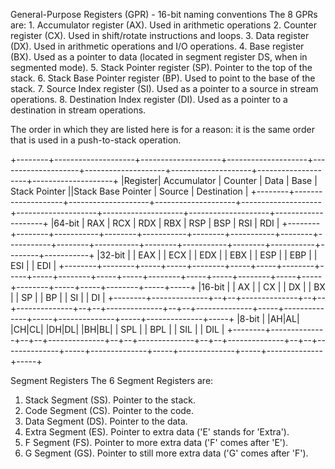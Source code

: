 General-Purpose Registers (GPR) - 16-bit naming conventions
The 8 GPRs are:
    1. Accumulator register (AX). Used in arithmetic operations
    2. Counter register (CX). Used in shift/rotate instructions and loops.
    3. Data register (DX). Used in arithmetic operations and I/O operations.
    4. Base register (BX). Used as a pointer to data (located in segment register DS, when in segmented mode).
    5. Stack Pointer register (SP). Pointer to the top of the stack.
    6. Stack Base Pointer register (BP). Used to point to the base of the stack.
    7. Source Index register (SI). Used as a pointer to a source in stream operations.
    8. Destination Index register (DI). Used as a pointer to a destination in stream operations.

The order in which they are listed here is for a reason: it is the same order that is used in a push-to-stack operation.

+--------+--------------------+--------------------+--------------------+--------------------+--------------------+--------------------+--------------------+--------------------+
|Register|     Accumulator    |       Counter      |        Data        |         Base       |    Stack Pointer   ||Stack Base Pointer |        Source      |     Destination    |
+--------+--------------------+--------------------+--------------------+--------------------+--------------------+--------------------+--------------------+--------------------+
|64-bit  |         RAX        |         RCX        |         RDX        |         RBX        |         RSP        |         BSP        |         RSI        |         RDI        |
+--------+--------+-----------+--------+-----------+--------+-----------+--------+-----------+--------+-----------+--------+-----------+--------+-----------+--------+-----------+
|32-bit  |        |    EAX    |        |    ECX    |        |    EDX    |        |    EBX    |        |    ESP    |        |    EBP    |        |    ESI    |        |    EDI    |
+--------+--------+-----+-----+--------+-----+-----+--------+-----+-----+--------+-----+-----+--------+-----+-----+--------+-----+-----+--------+-----+-----+--------+-----+-----+
|16-bit  |              | AX  |              | CX  |              | DX  |              | BX  |              | SP  |              | BP  |              | SI  |              | DI  |
+--------+--------------+--+--+--------------+--+--+--------------+--+--+--------------+--+--+--------------+-----+--------------+-----+--------------+-----+--------------+-----+
|8-bit   |              |AH|AL|              |CH|CL|              |DH|DL|              |BH|BL|              | SPL |              | BPL |              | SIL |              | DIL |
+--------+--------------+--+--+--------------+--+--+--------------+--+--+--------------+--+--+--------------+-----+--------------+-----+--------------+-----+--------------+-----+


Segment Registers
The 6 Segment Registers are:
1. Stack Segment (SS). Pointer to the stack.
2. Code Segment (CS). Pointer to the code.
3. Data Segment (DS). Pointer to the data.
4. Extra Segment (ES). Pointer to extra data ('E' stands for 'Extra').
5. F Segment (FS). Pointer to more extra data ('F' comes after 'E').
6. G Segment (GS). Pointer to still more extra data ('G' comes after 'F').
